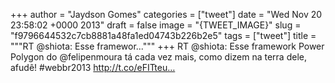 
+++
author = "Jaydson Gomes"
categories = ["tweet"]
date = "Wed Nov 20 23:58:02 +0000 2013"
draft = false
image = "{TWEET_IMAGE}"
slug = "f9796644532c7cb8881a48fa1ed04743b226b2e5"
tags = ["tweet"]
title = """RT @shiota: Esse framewor..."""
+++
RT @shiota: Esse framework Power Polygon do @felipenmoura tá cada vez mais, como dizem na terra dele, afudê! #webbr2013 http://t.co/eFITteu…
